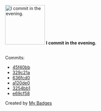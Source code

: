 <img src="https://my-badges.github.io/my-badges/evening-commits.png" alt="I commit in the evening." title="I commit in the evening." width="128">
<strong>I commit in the evening.</strong>
<br><br>

Commits:

- <a href="https://github.com/earnubs/nextjs-contentlayer/commit/45f40bb2abb5068dc7cefdba17b92aa8db6721d6">45f40bb</a>
- <a href="https://github.com/earnubs/nextjs-contentlayer/commit/329c21abe434d8ef6588081940561731ac8ef23d">329c21a</a>
- <a href="https://github.com/earnubs/nextjs-contentlayer/commit/636fcd00ce7d2e6dfbfd34777cc36ca230cfd0d8">636fcd0</a>
- <a href="https://github.com/earnubs/nextjs-contentlayer/commit/a120de00e725e513bad950e9331954267491c59c">a120de0</a>
- <a href="https://github.com/earnubs/nextjs-contentlayer/commit/3254bb1985e56e26e9ac725a0d058d187b6a6cf2">3254bb1</a>
- <a href="https://github.com/earnubs/nextjs-contentlayer/commit/e69cf581bbbcd0341d229c9c1a615b219bc0eb21">e69cf58</a>


Created by <a href="https://github.com/my-badges/my-badges">My Badges</a>